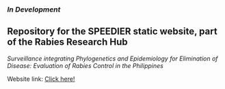 ### <i>In Development</i>

## Repository for the SPEEDIER static website, part of the Rabies Research Hub
_Surveillance integrating Phylogenetics and Epidemiology for Elimination of Disease: Evaluation of Rabies Control in the Philippines_

Website link: <a href="https://rabiesresearch.github.io/SPEEDIER/" target="blank">Click here!</a>
